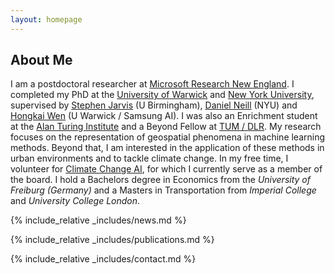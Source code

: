 ```yaml
---
layout: homepage
---
```


## About Me

I am a postdoctoral researcher at <a href="https://www.microsoft.com/en-us/research/lab/microsoft-research-new-england">Microsoft Research New England</a>. I completed my PhD at the <a href="http://www.wisc.warwick.ac.uk/">University of Warwick</a> and <a href="https://wp.nyu.edu/ml4good/">New York University</a>, supervised by <a href="https://www.birmingham.ac.uk/staff/profiles/eps/jarvis-stephen.aspx">Stephen Jarvis</a> (U Birmingham), <a href="https://cs.nyu.edu/~neill/">Daniel Neill</a> (NYU) and <a href="https://hongkaiw.github.io/">Hongkai Wen</a> (U Warwick / Samsung AI). I was also an Enrichment student at the <a href="https://turing.ac.uk">Alan Turing Institute</a> and a Beyond Fellow at <a href="https://ai4eo.de/">TUM / DLR</a>. My research focuses on the representation of geospatial phenomena in machine learning methods. Beyond that, I am interested in the application of these methods in urban environments and to tackle climate change. In my free time, I volunteer for <a href="https://climatechange.ai">Climate Change AI</a>, for which I currently serve as a member of the board. I hold a Bachelors degree in Economics from the <em>University of Freiburg (Germany)</em> and a Masters in Transportation from <em>Imperial College</em> and <em>University College London</em>.

{% include_relative _includes/news.md %}

{% include_relative _includes/publications.md %}

{% include_relative _includes/contact.md %}